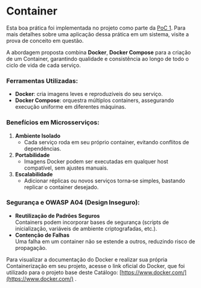# Container

Esta boa prática foi implementada no projeto como parte da [PoC 1](../provas-de-conceito/poc-1-containerizacao-e-ci-cd.md). Para mais detalhes sobre uma aplicação dessa prática em um sistema, visite a prova de conceito em questão.

A abordagem proposta combina **Docker**, **Docker Compose** para a criação de um Container, garantindo qualidade e consistência ao longo de todo o ciclo de vida de cada serviço.

### Ferramentas Utilizadas:

* **Docker**: cria imagens leves e reproduzíveis do seu serviço.
* **Docker Compose**: orquestra múltiplos containers, assegurando execução uniforme em diferentes máquinas.

### Benefícios em Microsserviços:

1. **Ambiente Isolado**
   * Cada serviço roda em seu próprio container, evitando conflitos de dependências.
2. **Portabilidade**
   * Imagens Docker podem ser executadas em qualquer host compatível, sem ajustes manuais.
3. **Escalabilidade**
   * Adicionar réplicas ou novos serviços torna‑se simples, bastando replicar o container desejado.

### Segurança e OWASP A04 (Design Inseguro):

* **Reutilização de Padrões Seguros**\
  Containers podem incorporar bases de segurança (scripts de inicialização, variáveis de ambiente criptografadas, etc.).
* **Contenção de Falhas**\
  Uma falha em um container não se estende a outros, reduzindo risco de propagação.



Para visualizar a documentação do Docker e realizar sua própria Containerização em seu projeto, acesse o link oficial do Docker, que foi utilizado para o projeto base deste Catálogo: [https://www.docker.com/](https://www.docker.com/) .
